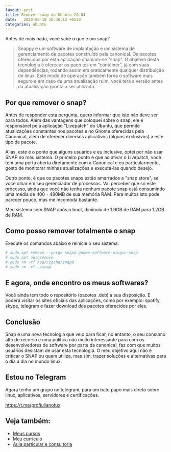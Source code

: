 ```yaml
---
layout: post
title: Remover snap do Ubuntu 20.04
date:   2020-06-10 10:36:12 +0530
categories: ubuntu
---
```



Antes de mais nada, você sabe o que é um snap?

>Snappy é um software de implantação e um sistema de gerenciamento de pacotes construído pela canonical. Os pacotes oferecidos por esta aplicação chamam-se "snap". O objetivo desta tecnologia é oferecer os paco
tes em "contêiner", já com suas dependências, rodando assim em praticamente qualquer distribuição de linux. Este modo de operação também torna o software mais seguro e em caso de uma atualização ruim, você terá a versão antes da atualização pronta a ser utilizada.
<!-- more -->

## Por que remover o snap?
Antes de responder esta pergunta, quero informar que isto não deve ser para todos. Além das vantagens que coloquei sobre o snap, ele é responsável pela aplicação "Livepatch" do Ubuntu, que permite atualizações constantes nos pacotes e no Gnome oferecidas pela Canonical, além de oferecer diversos aplicativos (alguns exclusivos) a este tipo de pacote. 

Aliás, este é o ponto que alguns usuários e eu inclusive, optei por não usar SNAP no meu sistema. O primeiro ponto é que ao ativar o Livepatch, você tem uma porta aberta diretamente com a Canonical e eu particularmente, gosto de monitorar minhas atualizações e executá-las quando desejo. 

Outro ponto, é que os pacotes snaps estão amarrados a "snap store", se você olhar em seu gerenciador de processos. Vai perceber que só este processo, ainda que você não tenha nenhum pacote snap está consumindo uma média de 400 - 480MB de sua memória RAM. Para muitos isto pode parecer pouco, mas me incomoda bastante. 

Meu sistema sem SNAP após o boot, diminuiu de 1.9GB de RAM para 1.2GB de RAM. 

## Como posso remover totalmente o snap

Execute os comandos abaixo e reinicie o seu sistema. 

```bash
# sudo apt remove --purge snapd gnome-software-plugin-snap
# sudo apt autoremove
# sudo rm -rf /var/cache/snapd
# sudo rm -rf ~/snap
```

## E agora, onde encontro os meus softwares? 
Você ainda tem todo o repositório (pacotes .deb) a sua disposição. E poderá visitar os sites oficiais das aplicações, como por exemplo: spotify, skype, telegram e fazer download dos pacotes oferecidos por eles.

## Conclusão
Snap é uma nova tecnologia que veio para ficar, no entanto, o seu consumo alto de recurso e uma política não muito interessante para com os desenvolvedores de software por parte da canonical, faz com que muitos usuários desistam de usar esta tecnologia. O meu objetivo aqui não é criticar o SNAP ou quem utiliza, mas sim, trazer soluções e alternativas para o dia a dia no mundo linux.

## Estou no Telegram
Agora tenho um grupo no telegram, para um bate papo mais direto sobre linux, aplicativos, servidores e certificações.

<https://t.me/profjulianotux>



## Veja também:
- [Meus cursos](https://profjulianoramos.github.io/cursos/)
- [Meu currículo](https://profjulianoramos.github.io/curriculo/)
- [Aula particular e consultoria](https://profjulianoramos.github.io/consultoria/)